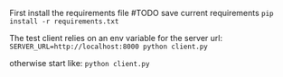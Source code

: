 First install the requirements file #TODO save current requirements
`
pip install -r requirements.txt
`

The test client relies on an env variable for the server url:
`
SERVER_URL=http://localhost:8000 python client.py
`

otherwise start like:
`
python client.py
`
